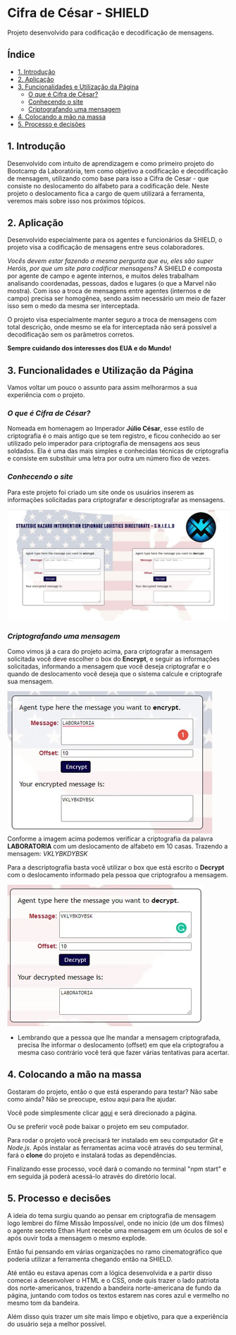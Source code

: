# Cifra de César - SHIELD

Projeto desenvolvido para codificação e decodificação de mensagens.

## Índice

* [1. Introdução](#1-introdução)
* [2. Aplicação](#2-aplicação)
* [3. Funcionalidades e Utilização da Página](#3-funcionalidades-e-utilização-da-página)
  * [O que é Cifra de César?](#o-que-é-cifra-de-césar?)
  * [Conhecendo o site](#conhecendo-o-site)
  * [Criptografando uma mensagem](#criptografando-uma-mensagem)
* [4. Colocando a mão na massa](#4-colocando-a-mão-na-massa)
* [5. Processo e decisões](#5-processo-e-decisões)


## 1. Introdução

Desenvolvido com intuito de aprendizagem e como primeiro projeto do Bootcamp da Laboratória, tem como objetivo a codificação e decodificação de mensagem, utilizando como base para isso a Cifra de Cesar - que consiste no deslocamento do alfabeto para a codificação dele. Neste projeto o deslocamento fica a cargo de quem utilizará a ferramenta, veremos mais sobre isso nos próximos tópicos. 


## 2. Aplicação

Desenvolvido especialmente para os agentes e funcionários da SHIELD, o projeto visa a codificação de mensagens entre seus colaboradores.

*Vocês devem estar fazendo a mesma pergunta que eu, eles são super Heróis, por que um site para codificar mensagens?*
A SHIELD é composta por agente de campo e agente internos, e muitos deles trabalham analisando coordenadas, pessoas, dados e lugares (o que a Marvel não mostra). Com isso a troca de mensagens entre agentes (internos e de campo) precisa ser homogênea, sendo assim necessário um meio de fazer isso sem o medo da mesma ser interceptada.

O projeto visa especialmente manter seguro a troca de mensagens com total descrição, onde mesmo se ela for interceptada não será possível a decodificação sem os parâmetros corretos.

**Sempre cuidando dos interesses dos EUA e do Mundo!**


## 3. Funcionalidades e Utilização da Página

Vamos voltar um pouco o assunto para assim melhorarmos a sua experiência com o projeto.

### *O que é Cifra de César?*

Nomeada em homenagem ao Imperador **Júlio César**, esse estilo de criptografia é o mais antigo que se tem registro, e ficou conhecido ao ser utilizado pelo imperador para criptografia de mensagens aos seus soldados.
Ela é uma das mais simples e conhecidas técnicas de criptografia e consiste em substituir uma letra por outra um número fixo de vezes.

### *Conhecendo o site*

Para este projeto foi criado um site onde os usuários inserem as informações solicitadas para criptografar e descriptografar as mensagens.

![Página Inicial](src/img/site1.jpg)

### *Criptografando uma mensagem*

Como vimos já a cara do projeto acima, para criptografar a mensagem solicitada você deve escolher o box do **Encrypt**, e seguir as informações solicitadas, informando a mensagem que você deseja criptografar e o quando de deslocamento você deseja que o sistema calcule e criptografe sua mensagem.

![Criptografando](src/img/site2.jpg)
Conforme a imagem acima podemos verificar a criptografia da palavra **LABORATORIA** com um deslocamento de alfabeto em 10 casas. Trazendo a mensagem: *VKLYBKDYBSK*

Para a descriptografia basta você utilizar o box que está escrito o **Decrypt** com o deslocamento informado pela pessoa que criptografou a mensagem.

![Descriptografando](src/img/site3.jpg)

* Lembrando que a pessoa que lhe mandar a mensagem criptografada, precisa lhe informar o deslocamento (offset) em que ela criptografou a mesma caso contrário você terá que fazer várias tentativas para acertar.

## 4. Colocando a mão na massa

Gostaram do projeto, então o que está esperando para testar? Não sabe como ainda? Não se preocupe, estou aqui para lhe ajudar.

Você pode simplesmente clicar [aqui](https://kauanaagostini.github.io/SAP005-cipher/) e será direcionado a página.

Ou se preferir você pode baixar o projeto em seu computador.

Para rodar o projeto você precisará ter instalado em seu computador *Git* e *Node.js*.
Após instalar as ferramentas acima você através do seu terminal, fará o **clone** do projeto e instalará todas as dependências.

Finalizando esse processo, você dará o comando no terminal "npm start" e em seguida já poderá acessá-lo através do diretório local.


## 5. Processo e decisões

A ideia do tema surgiu quando ao pensar em criptografia de mensagem logo lembrei do filme Missão Impossível, onde no início (de um dos filmes) o agente secreto Ethan Hunt recebe uma mensagem em um óculos de sol e após ouvir toda a mensagem o mesmo explode.

Então fui pensando em várias organizações no ramo cinematográfico que poderia utilizar a ferramenta chegando então na SHIELD.

Até então eu estava apenas com a lógica desenvolvida e a partir disso comecei a desenvolver o HTML e o CSS, onde quis trazer o lado patriota dos norte-americanos, trazendo a bandeira norte-americana de fundo da página, juntando com todos os textos estarem nas cores azul e vermelho no mesmo tom da bandeira.

Além disso quis trazer um site mais limpo e objetivo, para que a experiência do usuário seja a melhor possível.
